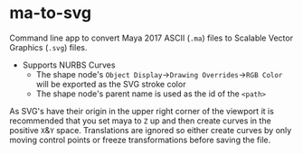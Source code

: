 # ma-to-svg
Command line app to convert Maya 2017 ASCII (`.ma`) files to Scalable Vector Graphics (`.svg`) files.

* Supports NURBS Curves
  * The shape node's `Object Display`->`Drawing Overrides`->`RGB Color` will be exported as the SVG stroke color
  * The shape node's parent name is used as the id of the `<path>`  

As SVG's have their origin in the upper right corner of the viewport it is recommended that you set maya to `Z` up and then create curves in the positive `X`&`Y` space.
Translations are ignored so either create curves by only moving control points or freeze transformations before saving the file.
